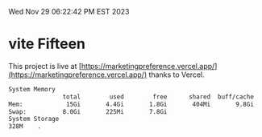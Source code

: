 Wed Nov 29 06:22:42 PM EST 2023

# vite Fifteen


This project is live at [https://marketingpreference.vercel.app/](https://marketingpreference.vercel.app/) thanks to Vercel.

```bash
System Memory
               total        used        free      shared  buff/cache   available
Mem:            15Gi       4.4Gi       1.8Gi       404Mi       9.8Gi        10Gi
Swap:          8.0Gi       225Mi       7.8Gi
System Storage
328M	.
```
